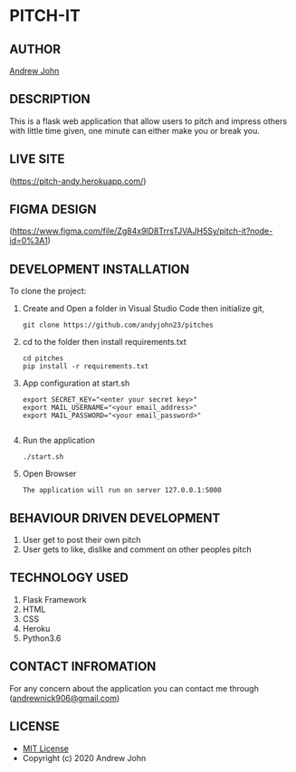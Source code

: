 # PITCH-IT

## AUTHOR
[Andrew John](https://github.com/andyjohn23)

## DESCRIPTION 
This is a flask web application that allow users to pitch and impress
others with little time given, one minute can either make you or break you.

## LIVE SITE
(https://pitch-andy.herokuapp.com/)

## FIGMA DESIGN
(https://www.figma.com/file/Zg84x9lD8TrrsTJVAJH5Sy/pitch-it?node-id=0%3A1)

## DEVELOPMENT INSTALLATION
To clone the project:
1. Create and Open a folder in Visual Studio Code then initialize git,
   ```
   git clone https://github.com/andyjohn23/pitches

   ```

1. cd to the folder then install requirements.txt
   ```
   cd pitches
   pip install -r requirements.txt

   ```

1. App configuration at start.sh
   ```
   export SECRET_KEY="<enter your secret key>"
   export MAIL_USERNAME="<your email_address>"
   export MAIL_PASSWORD="<your email_password>"


   ```
1. Run the application
   ```
   ./start.sh

   ```

1. Open Browser
   ```
   The application will run on server 127.0.0.1:5000

   ```
   
## BEHAVIOUR DRIVEN DEVELOPMENT
1. User get to post their own pitch
1. User gets to like, dislike and comment on other peoples pitch

## TECHNOLOGY USED
1. Flask Framework
1. HTML
1. CSS
1. Heroku
1. Python3.6

## CONTACT INFROMATION
For any concern about the application you can contact me through (andrewnick906@gmail.com)

## LICENSE
* [MIT License](https://github.com/andyjohn23/pitches/blob/main/LICENSE)
* Copyright (c) 2020 Andrew John
